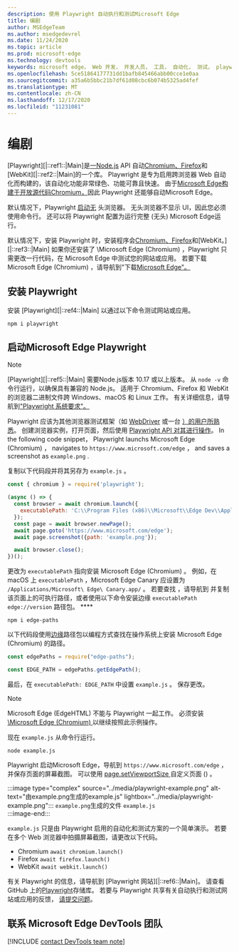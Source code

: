 ```yaml
---
description: 使用 Playwright 自动执行和测试Microsoft Edge
title: 编剧
author: MSEdgeTeam
ms.author: msedgedevrel
ms.date: 11/24/2020
ms.topic: article
ms.prod: microsoft-edge
ms.technology: devtools
keywords: microsoft edge， Web 开发， 开发人员， 工具， 自动化， 测试， playwright， 节点， javascript， npm
ms.openlocfilehash: 5ce51864177731dd1bafb845466abb00cce1e0aa
ms.sourcegitcommit: a35a6b5bbc21b7df61d08cbc6b074b5325ad4fef
ms.translationtype: MT
ms.contentlocale: zh-CN
ms.lasthandoff: 12/17/2020
ms.locfileid: "11231081"
---
```

# 编剧  

[Playwright][|::ref1::|Main]是[一Node.js][NodejsMain] API 自动[Chromium、Firefox][FirefoxMain]和[WebKit][|::ref2::|Main]的一个库。 [][ChromiumHome]  Playwright 是专为启用跨浏览器 Web 自动化而构建的，该自动化功能非常绿色、功能可靠且快速。  由于[Microsoft Edge构建于开放源代码Chromium，][MicrosoftBlogsWindowsExperience20181206]因此 Playwright 还能够自动Microsoft Edge。  

默认情况下，Playwright [启动无][WikiHeadlessBrowser] 头浏览器。  无头浏览器不显示 UI，因此您必须使用命令行。  还可以将 Playwright 配置为运行完整 \(无头\) Microsoft Edge运行。  

默认情况下，安装 Playwright 时，安装程序会[Chromium、Firefox][FirefoxMain]和[WebKit。][|::ref3::|Main] [][ChromiumHome]  如果你还安装了 \Microsoft Edge \(Chromium\) ，Playwright 只需更改一行代码，在 Microsoft Edge 中测试您的网站或应用。  若要下载Microsoft Edge \(Chromium\) ，请导航到"下载[Microsoft Edge"。][MicrosoftEdgeDownload]  

##  <a name="installing-playwright--"></a>安装 Playwright  

安装 [Playwright][|::ref4::|Main] 以通过以下命令测试网站或应用。  

```shell
npm i playwright
```  

##  <a name="launch-microsoft-edge-with-playwright--"></a>启动Microsoft Edge Playwright  

> [!NOTE]
> [Playwright][|::ref5::|Main] 需要Node.js版本 10.17 或以上版本。 从 `node -v` 命令行运行，以确保具有兼容的 Node.js。  适用于 Chromium、Firefox 和 WebKit 的浏览器二进制文件跨 Windows、macOS 和 Linux 工作。 有关详细信息，请导航到["Playwright 系统要求"。][PlaywrightSystemRequirements]  

Playwright 应该为其他浏览器测试框架（如 [WebDriver][WebDriverChromiumMain] 或一台 [）的用户所熟悉][PuppeteerMain]。  创建浏览器实例，打开页面，然后使用 [Playwright API 对其进行操作][PlaywrightAPIReference]。  In the following code snippet， Playwright launchs Microsoft Edge \(Chromium\) ， navigates to `https://www.microsoft.com/edge` ， and saves a screenshot as `example.png` .  

复制以下代码段并将其另存为 `example.js` 。  

```javascript
const { chromium } = require('playwright');

(async () => {
  const browser = await chromium.launch({
    executablePath: 'C:\\Program Files (x86)\\Microsoft\\Edge Dev\\Application\\msedge.exe'
  });
  const page = await browser.newPage();
  await page.goto('https://www.microsoft.com/edge');
  await page.screenshot({path: 'example.png'});

  await browser.close();
})();
```  

更改为 `executablePath` 指向安装 Microsoft Edge \(Chromium\) 。  例如，在 macOS 上 `executablePath` ，Microsoft Edge Canary 应设置为 `/Applications/Microsoft\ Edge\ Canary.app/` 。  若要查找 ，请导航到 并复制该页面上的可执行路径，或者使用以下命令安装边缘 `executablePath` `edge://version` 路径包。 **** [][npmEdgePaths]  

```shell
npm i edge-paths
```  

以下代码段使用[边缘][npmEdgePaths]路径包以编程方式查找在操作系统上安装 Microsoft Edge \(Chromium\) 的路径。  

```javascript
const edgePaths = require("edge-paths");

const EDGE_PATH = edgePaths.getEdgePath();
```  

最后，在 `executablePath: EDGE_PATH` 中设置 `example.js` 。  保存更改。  

> [!NOTE]
> Microsoft Edge \(EdgeHTML\) 不能与 Playwright 一起工作。  必须安装[\Microsoft Edge \(Chromium\) ][MicrosoftEdgeDownload]以继续按照此示例操作。  

现在 `example.js` 从命令行运行。  

```shell
node example.js
```  

Playwright 启动Microsoft Edge，导航到 `https://www.microsoft.com/edge` ，并保存页面的屏幕截图。  可以使用 [page.setViewportSize ][PlaywrightAPIPageSetViewport]自定义页面 () 。  

:::image type="complex" source="../media/playwright-example.png" alt-text="由example.png生成的example.js" lightbox="../media/playwright-example.png":::
    `example.png`生成的文件 `example.js`  
:::image-end:::  

`example.js` 只是由 Playwright 启用的自动化和测试方案的一个简单演示。  若要在多个 Web 浏览器中拍摄屏幕截图，请更改以下代码。  

*   Chromium  `await chromium.launch()`  
*   Firefox  `await firefox.launch()`  
*   WebKit  `await webkit.launch()`  

有关 Playwright 的信息，请导航到 [Playwright 网站][|::ref6::|Main]。  请查看 GitHub 上的[Playwright][PlaywrightRepo]存储库。  若要与 Playwright 共享有关自动执行和测试网站或应用的反馈， [请提交问题][PlaywrightRepoNewIssue]。  

##  <a name="getting-in-touch-with-the-microsoft-edge-devtools-team"></a>联系 Microsoft Edge DevTools 团队  

[!INCLUDE [contact DevTools team note](../devtools-guide-chromium/includes/contact-devtools-team-note.md)]  

<!-- links -->  

[WebdriverChromiumMain]: ../webdriver-chromium/index.md "WebDriver (Chromium) |Microsoft Docs"  
[PuppeteerMain]: ../puppeteer/index.md "百年|Microsoft Docs"  

[MicrosoftBlogsWindowsExperience20181206]: https://blogs.windows.com/windowsexperience/2018/12/06/microsoft-edge-making-the-web-better-through-more-open-source-collaboration "Microsoft Edge：通过更多开放源代码协作功能改善|Microsoft 体验博客"  

[MicrosoftEdgeDownload]: https://microsoft.com/edge "下载Microsoft Edge"  

[ChromiumHome]: https://www.chromium.org/Home "Chromium |项目Chromium"  

[FirefoxMain]: https://www.mozilla.org/firefox "Mozilla Firefox"  

[NodejsMain]: https://nodejs.org "Node.js"  

[npmEdgePaths]: https://www.npmjs.com/package/edge-paths "边缘路径|npm"  

[PlaywrightMain]: https://playwright.dev "Playwright"  
[PlaywrightAPIReference]: https://playwright.dev#?path=docs/api.md "Playwright API 参考"  
[PlaywrightAPIPageSetViewport]: https://playwright.dev#?path=docs%2Fapi.md&q=pagesetviewportsizeviewportsize "page.setViewportSize (viewportSize) |Playwright API 参考"    
[PlaywrightSystemRequirements]: https://playwright.dev#?path=docs/intro.md&q=system-requirements "Playwright 系统要求"  

[PlaywrightRepo]: https://github.com/microsoft/playwright "Playwright |GitHub"  
[PlaywrightRepoNewIssue]: https://github.com/microsoft/playwright/issues/new/choose "Playwright 存储库管理中的|GitHub"  

[WebKitMain]: https://webkit.org "WebKit"  

[WikiHeadlessBrowser]: https://en.wikipedia.org/wiki/Headless_browser "无头浏览器|Wikipedia"  
